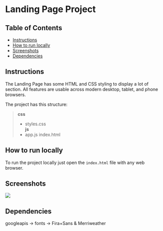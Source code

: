 # Landing Page Project

## Table of Contents

* [Instructions](#instructions)
* [How to run locally](#runLocally)
* [Screenshots](#screenshots)
* [Dependencies](#dependencies)

## Instructions

The Landing Page has some HTML and CSS styling to display a lot of section. All features are usable across modern desktop, tablet, and phone browsers.

The project has this structure:

> **css**
> - styles.css    
> **js**
> - app.js
> index.html

## How to run locally
To run the project locally just open the `index.html` file with any web browser.

## Screenshots

![](https://i.ibb.co/fd8Y6bz/img.png)

## Dependencies
googleapis -> fonts -> Fira+Sans & Merriweather